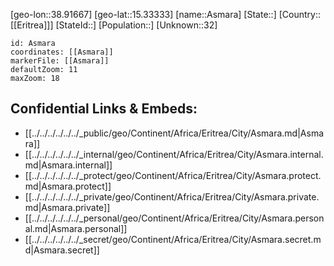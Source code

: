 ﻿---
location: [15.33333,38.91667]
mapzoom: [7,12] 
mapmarker: city 
type: City
tags:
- geo/City


SpocWebEntityId: 35927
isDeleted: false
confidential: public

---
[geo-lon::38.91667]
[geo-lat::15.33333]
[name::Asmara]
[State::]
[Country::[[Eritrea]]]
[StateId::]
[Population::]
[Unknown::32]


```leaflet
id: Asmara
coordinates: [[Asmara]]
markerFile: [[Asmara]]
defaultZoom: 11 
maxZoom: 18
```


## Confidential Links & Embeds: 
- [[../../../../../../_public/geo/Continent/Africa/Eritrea/City/Asmara.md|Asmara]] 
- [[../../../../../../_internal/geo/Continent/Africa/Eritrea/City/Asmara.internal.md|Asmara.internal]] 
- [[../../../../../../_protect/geo/Continent/Africa/Eritrea/City/Asmara.protect.md|Asmara.protect]] 
- [[../../../../../../_private/geo/Continent/Africa/Eritrea/City/Asmara.private.md|Asmara.private]] 
- [[../../../../../../_personal/geo/Continent/Africa/Eritrea/City/Asmara.personal.md|Asmara.personal]] 
- [[../../../../../../_secret/geo/Continent/Africa/Eritrea/City/Asmara.secret.md|Asmara.secret]] 
